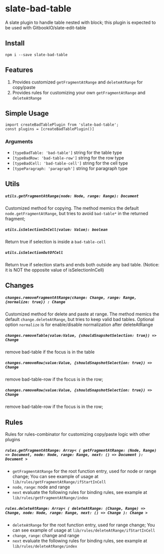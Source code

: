 # slate-bad-table

A slate plugin to handle table nested with block; this plugin is expected to be used with GitbookIO/slate-edit-table

## Install
```
npm i --save slate-bad-table
```

## Features

1. Provides customized `getFragmentAtRange` and `deleteAtRange` for copy/paste
2. Provides rules for customizing your own `getFragmentAtRange` and `deleteAtRange`

## Simple Usage
```
import createBadTablePlugin from 'slate-bad-table';
const plugins = [createBadTablePlugin()]
```
### Arguments
 - `[typeBadTable: 'bad-table']` string for the table type
 - `[typeBadRow: 'bad-table-row']` string for the row type
 - `[typeBadCell: 'bad-table-cell']` string for the cell type
 - `[typeParagraph: 'paragraph']` string for paragraph type

## Utils 

##### `utils.getFragmentAtRange(node: Node, range: Range): Document`

Customized method for copying.  The method memics the default `node.getFragmentAtRange`, but tries to avoid `bad-table*` in the returned fragment;

##### `utils.isSelectionInCell(value: Value): boolean`
Return true if selection is inside a `bad-table-cell`

##### `utils.isSelectionOutOfCell`
Return true if selection starts and ends both outside any bad table. (Notice: it is NOT the opposite value of isSelectionInCell)


## Changes
##### `changes.removeFragmentAtRange(change: Change, range: Range, {normalize: true}) : Change`
Customized method for delete and paste at range.  The method memics the default `change.deleteAtRange`, but tries to keep valid bad tables.
Optional option `normalize` is for enable/disable normalization after deleteAtRange

##### `changes.removeTable(value:Value, {shouldSnapshotSelection: true}) => Change`
remove bad-table if the focus is in the table

##### `changes.removeRow(value:Value, {shouldSnapshotSelection: true}) => Change`
remove bad-table-row if the focus is in the row;

##### `changes.removeRow(value:Value, {shouldSnapshotSelection: true}) => Change`
remove bad-table-row if the focus is in the row;

## Rules
Rules for rules-combinator for customizing copy/paste logic with other plugins

##### `rules.getFragmentAtRange: Array< ( getFragmentAtRange: (Node, Range) => Document, node: Node, range: Range, next: () => Document ): Document >`
- `getFragmentAtRange` for the root function entry, used for node or range change;  You can see example of usage at `lib/rules/getFragmentAtRange/ifStartInCell`
- `node`, `range`: node and range
- `next` evaluate the following rules
for binding rules, see example at `lib/rules/getFragmentAtRange/index`

##### `rules.deleteAtRange: Array< ( deleteAtRange: (Change, Range) => Change, node: Node, range: Range, next: () => Change ): Change >`
- `deleteAtRange` for the root function entry, used for range change;  You can see example of usage at `lib/rules/deleteAtRange/ifStartInCell`
- `change`, `range`: change and range
- `next` evaluate the following rules
for binding rules, see example at `lib/rules/deleteAtRange/index`
